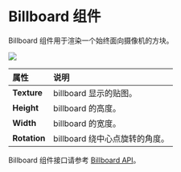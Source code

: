 # Billboard 组件

Billboard 组件用于渲染一个始终面向摄像机的方块。

![](particle-system/billboard.png)

| 属性 | 说明 |
| :--- | :--- |
| **Texture**  | billboard 显示的贴图。
| **Height**   | billboard 的高度。
| **Width**    | billboard 的宽度。
| **Rotation** | billboard 绕中心点旋转的角度。

Billboard 组件接口请参考 [Billboard API](__APIDOC__/zh/class/Billboard)。
